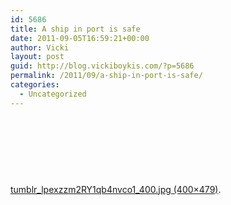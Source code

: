 ```yaml
---
id: 5686
title: A ship in port is safe
date: 2011-09-05T16:59:21+00:00
author: Vicki
layout: post
guid: http://blog.vickiboykis.com/?p=5686
permalink: /2011/09/a-ship-in-port-is-safe/
categories:
  - Uncategorized
---
```

&nbsp;

<p style="text-align: center;">
  <a href="http://26.media.tumblr.com/tumblr_lpexzzm2RY1qb4nvco1_400.jpg"><img src="http://blog.vickiboykis.com/wp-content/uploads/2011/09/tumblr_lpexzzm2RY1qb4nvco1_400.jpg" alt="" /></a>
</p>

&nbsp;

&nbsp;

[tumblr\_lpexzzm2RY1qb4nvco1\_400.jpg (400×479)](http://26.media.tumblr.com/tumblr_lpexzzm2RY1qb4nvco1_400.jpg).